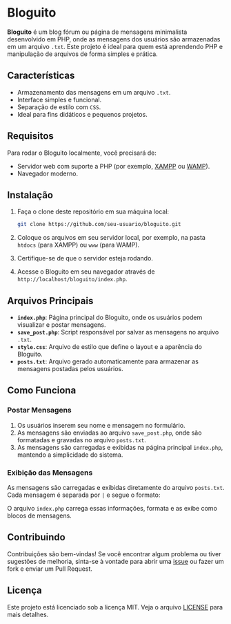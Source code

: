 # Bloguito

**Bloguito** é um blog fórum ou página de mensagens minimalista desenvolvido em PHP, onde as mensagens dos usuários são armazenadas em um arquivo `.txt`. Este projeto é ideal para quem está aprendendo PHP e manipulação de arquivos de forma simples e prática.

## Características

- Armazenamento das mensagens em um arquivo `.txt`.
- Interface simples e funcional.
- Separação de estilo com `CSS`.
- Ideal para fins didáticos e pequenos projetos.

## Requisitos

Para rodar o Bloguito localmente, você precisará de:

- Servidor web com suporte a PHP (por exemplo, [XAMPP](https://www.apachefriends.org/) ou [WAMP](http://www.wampserver.com/)).
- Navegador moderno.

## Instalação

1. Faça o clone deste repositório em sua máquina local:

    ```bash
    git clone https://github.com/seu-usuario/bloguito.git
    ```

2. Coloque os arquivos em seu servidor local, por exemplo, na pasta `htdocs` (para XAMPP) ou `www` (para WAMP).

3. Certifique-se de que o servidor esteja rodando.

4. Acesse o Bloguito em seu navegador através de `http://localhost/bloguito/index.php`.

## Arquivos Principais

- **`index.php`**: Página principal do Bloguito, onde os usuários podem visualizar e postar mensagens.
- **`save_post.php`**: Script responsável por salvar as mensagens no arquivo `.txt`.
- **`style.css`**: Arquivo de estilo que define o layout e a aparência do Bloguito.
- **`posts.txt`**: Arquivo gerado automaticamente para armazenar as mensagens postadas pelos usuários.

## Como Funciona

### Postar Mensagens

1. Os usuários inserem seu nome e mensagem no formulário.
2. As mensagens são enviadas ao arquivo `save_post.php`, onde são formatadas e gravadas no arquivo `posts.txt`.
3. As mensagens são carregadas e exibidas na página principal `index.php`, mantendo a simplicidade do sistema.

### Exibição das Mensagens

As mensagens são carregadas e exibidas diretamente do arquivo `posts.txt`. Cada mensagem é separada por `|` e segue o formato:


O arquivo `index.php` carrega essas informações, formata e as exibe como blocos de mensagens.

## Contribuindo

Contribuições são bem-vindas! Se você encontrar algum problema ou tiver sugestões de melhoria, sinta-se à vontade para abrir uma [issue](https://github.com/seu-usuario/bloguito/issues) ou fazer um fork e enviar um Pull Request.

## Licença

Este projeto está licenciado sob a licença MIT. Veja o arquivo [LICENSE](LICENSE) para mais detalhes.

